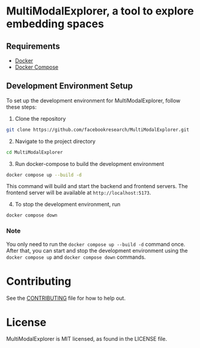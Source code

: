 # MultiModalExplorer, a tool to explore embedding spaces

## Requirements

- [Docker](https://docs.docker.com/get-docker/)
- [Docker Compose](https://docs.docker.com/compose/install/)

## Development Environment Setup

To set up the development environment for MultiModalExplorer, follow these steps:

1. Clone the repository

```bash
git clone https://github.com/facebookresearch/MultiModalExplorer.git
```

2. Navigate to the project directory

```bash
cd MultiModalExplorer
```

3. Run docker-compose to build the development environment

```bash
docker compose up --build -d 
```

This command will build and start the backend and frontend servers. The frontend server will be available at `http://localhost:5173`.

4. To stop the development environment, run

```bash
docker compose down
```
### Note

You only need to run the `docker compose up --build -d` command once. After that, you can start and stop the development environment using the `docker compose up` and `docker compose down` commands.

# Contributing

See the [CONTRIBUTING](CONTRIBUTING.md) file for how to help out.

# License
MultiModalExplorer is MIT licensed, as found in the LICENSE file.
